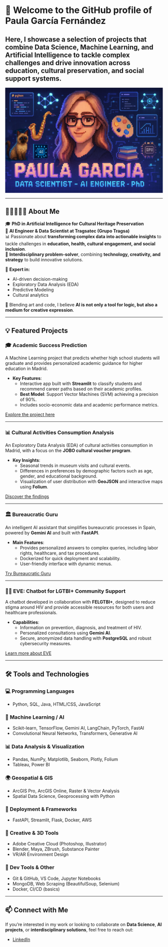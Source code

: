 # 📖 Welcome to the GitHub profile of Paula García Fernández
Here, I showcase a selection of projects that combine Data Science, Machine Learning, and Artificial Intelligence to tackle complex challenges and drive innovation across education, cultural preservation, and social support systems.
---

<p align="center">
  <img src="./images/portrait.png" alt="Descripción de la imagen">
</p>

---
## 👩‍💻🎷🎨🧠 About Me

🎓 **PhD in Artificial Intelligence for Cultural Heritage Preservation**  
🏢 **AI Engineer & Data Scientist at Tragsatec (Grupo Tragsa)**  
📊 Passionate about **transforming complex data into actionable insights** to tackle challenges in **education, health, cultural engagement, and social inclusion**.  
🧩 **Interdisciplinary problem-solver**, combining **technology, creativity, and strategy** to build innovative solutions.  

🧠 **Expert in:**
- AI-driven decision-making  
- Exploratory Data Analysis (EDA)  
- Predictive Modeling  
- Cultural analytics  

🎨 Blending art and code, I believe **AI is not only a tool for logic, but also a medium for creative expression**.


---

## 💡 Featured Projects  

### 🎓 **Academic Success Prediction**  
A Machine Learning project that predicts whether high school students will graduate and provides personalized academic guidance for higher education in Madrid.  
- **Key Features**:  
  - Interactive app built with **Streamlit** to classify students and recommend career paths based on their academic profiles.  
  - **Best Model**: Support Vector Machines (SVM) achieving a precision of 90%.  
  - Includes socio-economic data and academic performance metrics.  

[Explore the project here](https://github.com/pgf3712/Machine-Learning---Predicting-Academic-Success-and-Dropout-Risk-in-Students-)  

---

### 📊 **Cultural Activities Consumption Analysis**  
An Exploratory Data Analysis (EDA) of cultural activities consumption in Madrid, with a focus on the **JOBO cultural voucher program**.  
- **Key Insights**:  
  - Seasonal trends in museum visits and cultural events.  
  - Differences in preferences by demographic factors such as age, gender, and educational background.  
  - Visualization of user distribution with **GeoJSON** and interactive maps using **Folium**.  

[Discover the findings](https://github.com/pgf3712/EDA_Madrid_Museums)  

---

### 🏛️ **Bureaucratic Guru**  
An intelligent AI assistant that simplifies bureaucratic processes in Spain, powered by **Gemini AI** and built with **FastAPI**.  
- **Main Features**:  
  - Provides personalized answers to complex queries, including labor rights, healthcare, and tax procedures.  
  - Dockerized for quick deployment and scalability.  
  - User-friendly interface with dynamic menus.  

[Try Bureaucratic Guru](https://github.com/pgf3712/GURU_BUROCRATICO_AI_generator)  

---

### 🏳️‍🌈 **EVE: Chatbot for LGTBI+ Community Support**  
A chatbot developed in collaboration with **FELGTBI+**, designed to reduce stigma around HIV and provide accessible resources for both users and healthcare professionals.  
- **Capabilities**:  
  - Information on prevention, diagnosis, and treatment of HIV.  
  - Personalized consultations using **Gemini AI**.  
  - Secure, anonymized data handling with **PostgreSQL** and robust cybersecurity measures.  

[Learn more about EVE](https://github.com/pgf3712/FELGTBI--The-Bridge)  

---

## 🛠️ Tools and Technologies

### 💻 **Programming Languages**
- Python, SQL, Java, HTML/CSS, JavaScript

### 🧠 **Machine Learning / AI**
- Scikit-learn, TensorFlow, Gemini AI, LangChain, PyTorch, FastAI  
- Convolutional Neural Networks, Transformers, Generative AI

### 📊 **Data Analysis & Visualization**
- Pandas, NumPy, Matplotlib, Seaborn, Plotly, Folium  
- Tableau, Power BI

### 🌍 **Geospatial & GIS**
- ArcGIS Pro, ArcGIS Online, Raster & Vector Analysis  
- Spatial Data Science, Geoprocessing with Python

### 🚀 **Deployment & Frameworks**
- FastAPI, Streamlit, Flask, Docker, AWS

### 🎨 **Creative & 3D Tools**
- Adobe Creative Cloud (Photoshop, Illustrator)  
- Blender, Maya, ZBrush, Substance Painter  
- VR/AR Environment Design

### 🧰 **Dev Tools & Other**
- Git & GitHub, VS Code, Jupyter Notebooks  
- MongoDB, Web Scraping (BeautifulSoup, Selenium)  
- Docker, CI/CD (basics)


---

## 📫 Connect with Me  
If you’re interested in my work or looking to collaborate on **Data Science**, **AI projects**, or **interdisciplinary solutions**, feel free to reach out:  
- [LinkedIn](https://www.linkedin.com/in/paula-garc%C3%ADa-fern%C3%A1ndez-84b97a1b1/)  
